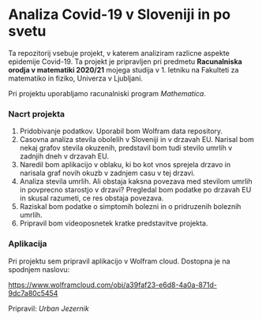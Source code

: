 # Analiza Covid-19 v Sloveniji in po svetu

Ta repozitorij vsebuje projekt, v katerem analiziram razlicne aspekte epidemije Covid-19. Ta projekt je pripravljen pri predmetu **Racunalniska orodja v matematiki 2020/21** mojega studija v 1. letniku na Fakulteti za matematiko in fiziko, Univerza v Ljubljani.

Pri projektu uporabljamo racunalniski program _Mathematica_.

### Nacrt projekta

1. Pridobivanje podatkov. Uporabil bom Wolfram data repository.
2. Casovna analiza stevila obolelih v Sloveniji in v drzavah EU. Narisal bom nekaj grafov stevila okuzenih, predstavil bom tudi stevilo umrlih v zadnjih dneh v drzavah EU.
3. Naredil bom aplikacijo v oblaku, ki bo kot vnos sprejela drzavo in narisala graf novih okuzb v zadnjem casu v tej drzavi.
4. Analiza stevila umrlih. Ali obstaja kaksna povezava med stevilom umrlih in povprecno starostjo v drzavi? Pregledal bom podatke po drzavah EU in skusal razumeti, ce res obstaja povezava.
5. Raziskal bom podatke o simptomih bolezni in o pridruzenih boleznih umrlih.
6. Pripravil bom videoposnetek kratke predstavitve projekta.

### Aplikacija

Pri projektu sem pripravil aplikacijo v Wolfram cloud. Dostopna je na spodnjem naslovu:

https://www.wolframcloud.com/obj/a39faf23-e6d8-4a0a-871d-9dc7a80c5454

Pripravil: *Urban Jezernik*
